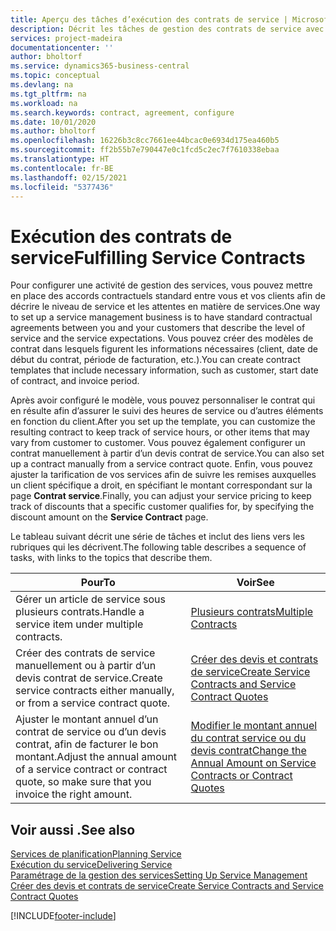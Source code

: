 ```yaml
---
title: Aperçu des tâches d’exécution des contrats de service | Microsoft Docs
description: Décrit les tâches de gestion des contrats de service avec les clients.
services: project-madeira
documentationcenter: ''
author: bholtorf
ms.service: dynamics365-business-central
ms.topic: conceptual
ms.devlang: na
ms.tgt_pltfrm: na
ms.workload: na
ms.search.keywords: contract, agreement, configure
ms.date: 10/01/2020
ms.author: bholtorf
ms.openlocfilehash: 16226b3c8cc7661ee44bcac0e6934d175ea460b5
ms.sourcegitcommit: ff2b55b7e790447e0c1fcd5c2ec7f7610338ebaa
ms.translationtype: HT
ms.contentlocale: fr-BE
ms.lasthandoff: 02/15/2021
ms.locfileid: "5377436"
---
```

# <a name="fulfilling-service-contracts"></a><span data-ttu-id="99ae2-103">Exécution des contrats de service</span><span class="sxs-lookup"><span data-stu-id="99ae2-103">Fulfilling Service Contracts</span></span> 
<span data-ttu-id="99ae2-104">Pour configurer une activité de gestion des services, vous pouvez mettre en place des accords contractuels standard entre vous et vos clients afin de décrire le niveau de service et les attentes en matière de services.</span><span class="sxs-lookup"><span data-stu-id="99ae2-104">One way to set up a service management business is to have standard contractual agreements between you and your customers that describe the level of service and the service expectations.</span></span> <span data-ttu-id="99ae2-105">Vous pouvez créer des modèles de contrat dans lesquels figurent les informations nécessaires (client, date de début du contrat, période de facturation, etc.).</span><span class="sxs-lookup"><span data-stu-id="99ae2-105">You can create contract templates that include necessary information, such as customer, start date of contract, and invoice period.</span></span>  
  
<span data-ttu-id="99ae2-106">Après avoir configuré le modèle, vous pouvez personnaliser le contrat qui en résulte afin d’assurer le suivi des heures de service ou d’autres éléments en fonction du client.</span><span class="sxs-lookup"><span data-stu-id="99ae2-106">After you set up the template, you can customize the resulting contract to keep track of service hours, or other items that may vary from customer to customer.</span></span> <span data-ttu-id="99ae2-107">Vous pouvez également configurer un contrat manuellement à partir d’un devis contrat de service.</span><span class="sxs-lookup"><span data-stu-id="99ae2-107">You can also set up a contract manually from a service contract quote.</span></span> <span data-ttu-id="99ae2-108">Enfin, vous pouvez ajuster la tarification de vos services afin de suivre les remises auxquelles un client spécifique a droit, en spécifiant le montant correspondant sur la page **Contrat service**.</span><span class="sxs-lookup"><span data-stu-id="99ae2-108">Finally, you can adjust your service pricing to keep track of discounts that a specific customer qualifies for, by specifying the discount amount on the **Service Contract** page.</span></span>  

<span data-ttu-id="99ae2-109">Le tableau suivant décrit une série de tâches et inclut des liens vers les rubriques qui les décrivent.</span><span class="sxs-lookup"><span data-stu-id="99ae2-109">The following table describes a sequence of tasks, with links to the topics that describe them.</span></span>   
  
|<span data-ttu-id="99ae2-110">**Pour**</span><span class="sxs-lookup"><span data-stu-id="99ae2-110">**To**</span></span>|<span data-ttu-id="99ae2-111">**Voir**</span><span class="sxs-lookup"><span data-stu-id="99ae2-111">**See**</span></span>|  
|------------|-------------|  
|<span data-ttu-id="99ae2-112">Gérer un article de service sous plusieurs contrats.</span><span class="sxs-lookup"><span data-stu-id="99ae2-112">Handle a service item under multiple contracts.</span></span> | [<span data-ttu-id="99ae2-113">Plusieurs contrats</span><span class="sxs-lookup"><span data-stu-id="99ae2-113">Multiple Contracts</span></span>](service-multiple-contracts.md)|  
|<span data-ttu-id="99ae2-114">Créer des contrats de service manuellement ou à partir d’un devis contrat de service.</span><span class="sxs-lookup"><span data-stu-id="99ae2-114">Create service contracts either manually, or from a service contract quote.</span></span>| [<span data-ttu-id="99ae2-115">Créer des devis et contrats de service</span><span class="sxs-lookup"><span data-stu-id="99ae2-115">Create Service Contracts and Service Contract Quotes</span></span>](service-how-to-create-service-contracts-and-service-contract-quotes.md)|
|<span data-ttu-id="99ae2-116">Ajuster le montant annuel d’un contrat de service ou d’un devis contrat, afin de facturer le bon montant.</span><span class="sxs-lookup"><span data-stu-id="99ae2-116">Adjust the annual amount of a service contract or contract quote, so make sure that you invoice the right amount.</span></span>|[<span data-ttu-id="99ae2-117">Modifier le montant annuel du contrat service ou du devis contrat</span><span class="sxs-lookup"><span data-stu-id="99ae2-117">Change the Annual Amount on Service Contracts or Contract Quotes</span></span>](service-how-to-change-the-annual-amount-on-service-contracts-or-contract-quotes.md)|

## <a name="see-also"></a><span data-ttu-id="99ae2-118">Voir aussi .</span><span class="sxs-lookup"><span data-stu-id="99ae2-118">See also</span></span>
[<span data-ttu-id="99ae2-119">Services de planification</span><span class="sxs-lookup"><span data-stu-id="99ae2-119">Planning Service</span></span>](service-plan-service.md)  
[<span data-ttu-id="99ae2-120">Exécution du service</span><span class="sxs-lookup"><span data-stu-id="99ae2-120">Delivering Service</span></span>](service-deliver-service.md)  
[<span data-ttu-id="99ae2-121">Paramétrage de la gestion des services</span><span class="sxs-lookup"><span data-stu-id="99ae2-121">Setting Up Service Management</span></span>](service-setup-service.md)  
[<span data-ttu-id="99ae2-122">Créer des devis et contrats de service</span><span class="sxs-lookup"><span data-stu-id="99ae2-122">Create Service Contracts and Service Contract Quotes</span></span>](service-how-to-create-service-contracts-and-service-contract-quotes.md)  


[!INCLUDE[footer-include](includes/footer-banner.md)]
